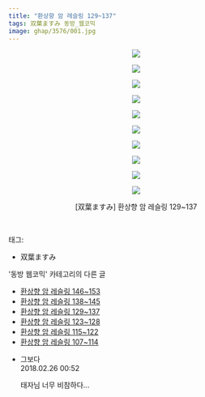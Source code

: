 ```yaml
---
title: "환상향 암 레슬링 129~137"
tags: 双葉ますみ 동방_웹코믹
image: ghap/3576/001.jpg
---
```

<div class="article">
<p style="text-align: center; clear: none; float: none;"><img src="{{ site.nasurl }}/ghap/3576/001.jpg"/></p>
<p style="text-align: center; clear: none; float: none;"><img src="{{ site.nasurl }}/ghap/3576/002.jpg"/></p>
<p style="text-align: center; clear: none; float: none;"><img src="{{ site.nasurl }}/ghap/3576/003.jpg"/></p>
<p style="text-align: center; clear: none; float: none;"><img src="{{ site.nasurl }}/ghap/3576/004.jpg"/></p>
<p style="text-align: center; clear: none; float: none;"><img src="{{ site.nasurl }}/ghap/3576/005.jpg"/></p>
<p style="text-align: center; clear: none; float: none;"><img src="{{ site.nasurl }}/ghap/3576/006.jpg"/></p>
<p style="text-align: center; clear: none; float: none;"><img src="{{ site.nasurl }}/ghap/3576/007.jpg"/></p>
<p style="text-align: center; clear: none; float: none;"><img src="{{ site.nasurl }}/ghap/3576/008.jpg"/></p>
<p style="text-align: center; clear: none; float: none;"><img src="{{ site.nasurl }}/ghap/3576/009.jpg"/></p>
<p style="text-align: center; clear: none; float: none;"><img src="{{ site.nasurl }}/ghap/3576/010.jpg"/></p>
<p style="text-align: center; clear: none; float: none;">[双葉ますみ] 환상향 암 레슬링 129~137</p>
<p><br/></p>
</div><div class="tagTrail">
<p>태그: </p>
<ul>
<li>双葉ますみ</li>
</ul>
</div><div class="another">
<p>'동방 웹코믹' 카테고리의 다른 글</p>
<ul>
<li><a href="/2017-07-20-ghap_3580">환상향 암 레슬링 146~153</a></li>
<li><a href="/2017-07-20-ghap_3579">환상향 암 레슬링 138~145</a></li>
<li><a href="/2017-07-17-ghap_3576">환상향 암 레슬링 129~137</a></li>
<li><a href="/2017-07-17-ghap_3575">환상향 암 레슬링 123~128</a></li>
<li><a href="/2017-07-17-ghap_3574">환상향 암 레슬링 115~122</a></li>
<li><a href="/2017-07-17-ghap_3573">환상향 암 레슬링 107~114</a></li>
</ul>
</div><div class="cb_module cb_fluid">
<div class="cb_wrt cb_profile">
<div class="comment">
<ul>
<li class="cb_thumb_off" id="comment15206749">
<div class="cb_comment_area">
<div class="cb_info_area">
<div class="cb_section">
<span class="cb_nick_name">그보다</span>
</div>
<div class="cb_section">
<span class="cb_date">2018.02.26 00:52 </span>
</div>
</div>
<div class="cb_dsc_comment">
<p class="cb_dsc">
											태자님 너무 비참하다...
										</p>
</div>
</div></li>
</ul>
</div>
</div><!-- commentList close -->
</div>